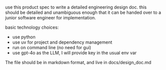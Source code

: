 use this product spec to write a detailed engineering design doc. this should be detailed and unambiguous enough that it can be handed over to a junior software engineer for implementation.

basic technology choices:
- use python
- use uv for project and dependency management
- run on command line (no need for gui)
- use gpt-4o as the LLM, I will provide key in the usual env var


The file should be in markdown format, and live in docs/design_doc.md

